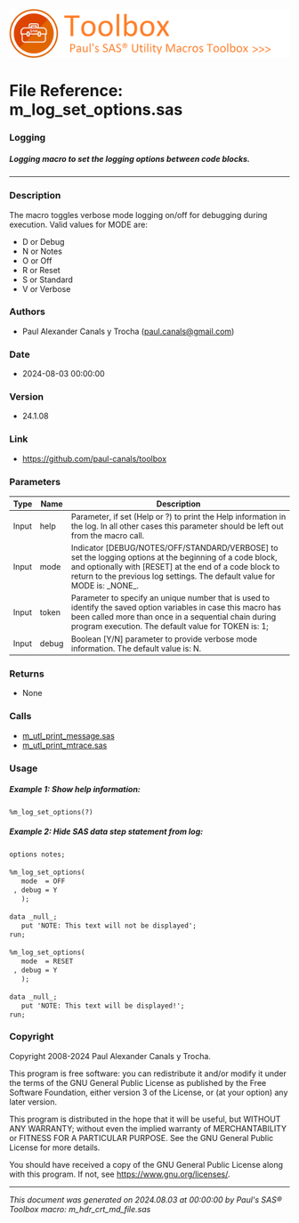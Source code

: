 [![../../misc/images/doc_header.png](../../misc/images/doc_header.png)](#)
# 
# File Reference: m_log_set_options.sas

### Logging

##### Logging macro to set the logging options between code blocks.

***

### Description
The macro toggles verbose mode logging on/off for debugging during execution. Valid values for MODE are:

- D or Debug
- N or Notes
- O or Off
- R or Reset
- S or Standard
- V or Verbose



### Authors
* Paul Alexander Canals y Trocha (paul.canals@gmail.com)

### Date
* 2024-08-03 00:00:00

### Version
* 24.1.08

### Link
* https://github.com/paul-canals/toolbox

### Parameters
| Type | Name | Description |
| ---- | ---- | ----------- |
| Input | help | Parameter, if set (Help or ?) to print the Help information in the log. In all other cases this parameter should be left out from the macro call. |
| Input | mode | Indicator [DEBUG/NOTES/OFF/STANDARD/VERBOSE] to set the logging options at the beginning of a code block, and optionally with [RESET] at the end of a code block to return to the previous log settings. The default value for MODE is: \_NONE\_. |
| Input | token | Parameter to specify an unique number that is used to identify the saved option variables in case this macro has been called more than once in a sequential chain during program execution. The default value for TOKEN is: 1; |
| Input | debug | Boolean [Y/N] parameter to provide verbose mode information. The default value is: N. |

### Returns
* None

### Calls
* [m_utl_print_message.sas](m_utl_print_message.md)
* [m_utl_print_mtrace.sas](m_utl_print_mtrace.md)

### Usage

##### Example 1: Show help information:
```sas
%m_log_set_options(?)
```

##### Example 2: Hide SAS data step statement from log:
```sas
options notes;

%m_log_set_options(
   mode  = OFF
 , debug = Y
   );

data _null_;
   put 'NOTE: This text will not be displayed';
run;

%m_log_set_options(
   mode  = RESET
 , debug = Y
   );

data _null_;
   put 'NOTE: This text will be displayed!';
run;
```

### Copyright
Copyright 2008-2024 Paul Alexander Canals y Trocha. 
 
This program is free software: you can redistribute it and/or modify 
it under the terms of the GNU General Public License as published by 
the Free Software Foundation, either version 3 of the License, or 
(at your option) any later version. 
 
This program is distributed in the hope that it will be useful, 
but WITHOUT ANY WARRANTY; without even the implied warranty of 
MERCHANTABILITY or FITNESS FOR A PARTICULAR PURPOSE. See the 
GNU General Public License for more details. 
 
You should have received a copy of the GNU General Public License 
along with this program. If not, see <https://www.gnu.org/licenses/>. 


***
*This document was generated on 2024.08.03 at 00:00:00 by Paul's SAS&reg; Toolbox macro: m_hdr_crt_md_file.sas*

